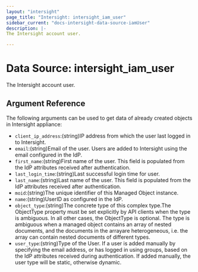 ```yaml
---
layout: "intersight"
page_title: "Intersight: intersight_iam_user"
sidebar_current: "docs-intersight-data-source-iamUser"
description: |-
The Intersight account user.

---
```


# Data Source: intersight_iam_user
The Intersight account user.

## Argument Reference
The following arguments can be used to get data of already created objects in Intersight appliance:
* `client_ip_address`:(string)IP address from which the user last logged in to Intersight.
* `email`:(string)Email of the user. Users are added to Intersight using the email configured in the IdP.
* `first_name`:(string)First name of the user. This field is populated from the IdP attributes received after authentication.
* `last_login_time`:(string)Last successful login time for user.
* `last_name`:(string)Last name of the user. This field is populated from the IdP attributes received after authentication.
* `moid`:(string)The unique identifier of this Managed Object instance.
* `name`:(string)UserID as configured in the IdP.
* `object_type`:(string)The concrete type of this complex type.The ObjectType property must be set explicitly by API clients when the type is ambiguous. In all other cases, the ObjectType is optional. The type is ambiguous when a managed object contains an array of nested documents, and the documents in the arrayare heterogeneous, i.e. the array can contain nested documents of different types.
* `user_type`:(string)Type of the User. If a user is added manually by specifying the email address, or has logged in using groups, based on the IdP attributes received during authentication. If added manually, the user type will be static, otherwise dynamic.
